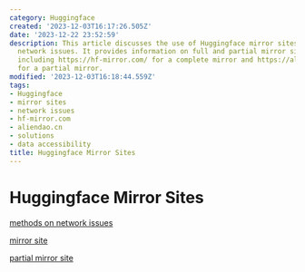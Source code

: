 ```yaml
---
category: Huggingface
created: '2023-12-03T16:17:26.505Z'
date: '2023-12-22 23:52:59'
description: This article discusses the use of Huggingface mirror sites to resolve
  network issues. It provides information on full and partial mirror site options,
  including https://hf-mirror.com/ for a complete mirror and https://aliendao.cn/#/
  for a partial mirror.
modified: '2023-12-03T16:18:44.559Z'
tags:
- Huggingface
- mirror sites
- network issues
- hf-mirror.com
- aliendao.cn
- solutions
- data accessibility
title: Huggingface Mirror Sites
---
```


# Huggingface Mirror Sites

[methods on network issues](https://zhuanlan.zhihu.com/p/627688602)

[mirror site](https://hf-mirror.com/)

[partial mirror site](https://aliendao.cn/#/)
